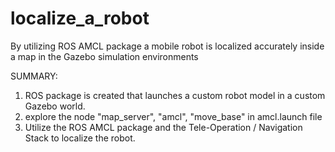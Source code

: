 # localize_a_robot

By utilizing ROS AMCL package a mobile robot is localized accurately inside a map in the Gazebo simulation environments

SUMMARY:
1. ROS package is created that launches a custom robot model in a custom Gazebo world.
2. explore the node "map_server", "amcl", "move_base" in amcl.launch file
3. Utilize the ROS AMCL package and the Tele-Operation / Navigation Stack to localize the robot.
